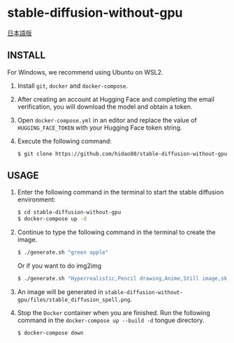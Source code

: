 # stable-diffusion-without-gpu

[日本語版](README_ja.md)
## INSTALL

For Windows, we recommend using Ubuntu on WSL2.

1. Install `git`, `docker` and `docker-compose`.
2. After creating an account at Hugging Face and completing the email verification, you will download the model and obtain a token.
3. Open `docker-compose.yml` in an editor and replace the value of `HUGGING_FACE_TOKEN` with your Hugging Face token string.
4. Execute the following command:  

    ```sh
    $ git clone https://github.com/hidao80/stable-diffusion-without-gpu
    ```

## USAGE

1. Enter the following command in the terminal to start the stable diffusion environment:  

    ```sh
    $ cd stable-diffusion-without-gpu
    $ docker-compose up -d
    ```

2. Continue to type the following command in the terminal to create the image.  

    ```sh
    $ ./generate.sh "green apple"
    ```

    Or if you want to do img2img

    ```sh
    $ ./generate.sh "Hyperrealistic,Pencil drawing,Anime,Still image,sketch,monotone" ~/your_image.png
    ```

3. An image will be generated in `stable-diffusion-without-gpu/files/stable_diffusion_spell.png`.
4. Stop the `Docker` container when you are finished. Run the following command in the `docker-compose up --build -d` tongue directory.

    ```sh
    $ docker-compose down
    ```